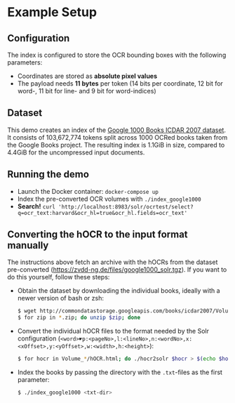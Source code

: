 # Example Setup

## Configuration
The index is configured to store the OCR bounding boxes with the following parameters:

- Coordinates are stored as **absolute pixel values**
- The payload needs **11 bytes** per token
  (14 bits per coordinate, 12 bit for word-, 11 bit for line- and 9 bit for word-indices)


## Dataset
This demo creates an index of the [Google 1000 Books ICDAR 2007 dataset](http://commondatastorage.googleapis.com/books/icdar2007/README.txt).
It consists of 103,672,774 tokens split across 1000 OCRed books taken from the Google Books project.
The resulting index is 1.1GiB in size, compared to 4.4GiB for the uncompressed input documents.


## Running the demo
- Launch the Docker container: `docker-compose up`
- Index the pre-converted OCR volumes with `./index_google1000`
- **Search!** `curl 'http://localhost:8983/solr/ocrtest/select?q=ocr_text:harvard&ocr_hl=true&ocr_hl.fields=ocr_text'`


## Converting the hOCR to the input format manually
The instructions above fetch an archive with the hOCRs from the dataset pre-converted
(https://zvdd-ng.de/files/google1000_solr.tgz). If you want to do this yourself, follow these steps:

- Obtain the dataset by downloading the individual books, ideally with a newer version of bash or zsh:
  ```sh
  $ wget http://commondatastorage.googleapis.com/books/icdar2007/Volume_{0000..0999}.zip
  $ for zip in *.zip; do unzip $zip; done
  ```
- Convert the individual hOCR files to the format needed by the Solr configuration
  (`<word>☛p:<pageNo>,l:<lineNo>,n:<wordNo>,x:<xOffset>,y:<yOffset>,w:<width>,h:<height>`):
  ```sh
  $ for hocr in Volume_*/hOCR.html; do ./hocr2solr $hocr > $(echo $hocr |sed 's/.html/.txt/'); done
  ```
- Index the books by passing the directory with the `.txt`-files as the first parameter:
  ```sh
  $ ./index_google1000 <txt-dir>
  ```
